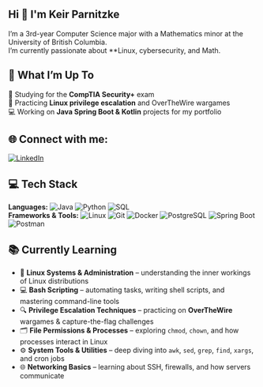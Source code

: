 ## Hi 👋 I'm Keir Parnitzke



I’m a 3rd-year Computer Science major with a Mathematics minor at the University of British Columbia.  
I’m  currently passionate about **Linux, cybersecurity, and Math. 





## 🚀 **What I’m Up To**  



🔐 Studying for the **CompTIA Security+** exam  
📜 Practicing **Linux privilege escalation** and OverTheWire wargames  
💻 Working on **Java Spring Boot & Kotlin** projects for my portfolio 


## 🌐 Connect with me:


[![LinkedIn](https://img.shields.io/badge/LinkedIn-0A66C2?style=for-the-badge&logo=linkedin&logoColor=white)](https://www.linkedin.com/in/keir-parnitzke-2640abb5/)




## 💻 **Tech Stack**  

**Languages:** ![Java](https://img.shields.io/badge/Java-007396?style=for-the-badge&logo=java&logoColor=white) ![Python](https://img.shields.io/badge/Python-3776AB?style=for-the-badge&logo=python&logoColor=white) ![SQL](https://img.shields.io/badge/SQL-4479A1?style=for-the-badge&logo=postgresql&logoColor=white)  
**Frameworks & Tools:** ![Linux](https://img.shields.io/badge/Linux-FCC624?style=for-the-badge&logo=linux&logoColor=black) ![Git](https://img.shields.io/badge/Git-F05032?style=for-the-badge&logo=git&logoColor=white) ![Docker](https://img.shields.io/badge/Docker-2496ED?style=for-the-badge&logo=docker&logoColor=white) ![PostgreSQL](https://img.shields.io/badge/PostgreSQL-4169E1?style=for-the-badge&logo=postgresql&logoColor=white) ![Spring Boot](https://img.shields.io/badge/Spring%20Boot-6DB33F?style=for-the-badge&logo=springboot&logoColor=white) ![Postman](https://img.shields.io/badge/Postman-FF6C37?style=for-the-badge&logo=postman&logoColor=white) 



## 📚 **Currently Learning**  



- 🐧 **Linux Systems & Administration** – understanding the inner workings of Linux distributions  
- 💻 **Bash Scripting** – automating tasks, writing shell scripts, and mastering command-line tools  
- 🔍 **Privilege Escalation Techniques** – practicing on **OverTheWire** wargames & capture-the-flag challenges  
- 🗂️ **File Permissions & Processes** – exploring `chmod`, `chown`, and how processes interact in Linux  
- ⚙️ **System Tools & Utilities** – deep diving into `awk`, `sed`, `grep`, `find`, `xargs`, and cron jobs  
- 🌐 **Networking Basics** – learning about SSH, firewalls, and how servers communicate 
